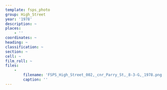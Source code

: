 ```yaml
---
template: fsps_photo
group: High_Street
year: '1978'
description: ~
places:
    - ''
coordinates: ~
heading: ~
classification: ~
section: ~
cell: ~
film_roll: ~
files:
    -
        filename: 'FSPS_High_Street_002,_cnr_Parry_St,_8-3-G,_1978.png'
        caption: ''
---
```

